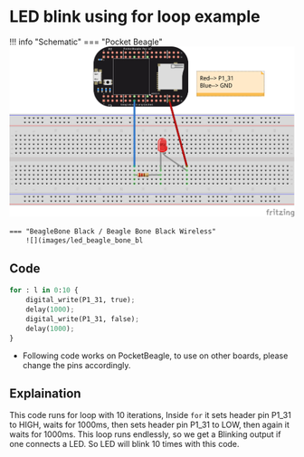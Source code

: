 # LED blink using for loop example

!!! info "Schematic"
    === "Pocket Beagle"
        ![](images/led_pocket_beagle.png)

    === "BeagleBone Black / Beagle Bone Black Wireless"
        ![](images/led_beagle_bone_bl
        

## Code

```python
for : l in 0:10 {
    digital_write(P1_31, true);
    delay(1000);
    digital_write(P1_31, false);
    delay(1000);
}
```

* Following code works on PocketBeagle, to use on other boards, please change the pins accordingly.

## Explaination

This code runs for loop with 10 iterations, Inside `for` it sets header pin P1_31 to HIGH, waits for 1000ms, then sets header pin P1_31 to LOW, then again it waits for 1000ms. This loop runs endlessly, so we get a Blinking output if one connects a LED. So LED will blink 10 times with this code.

